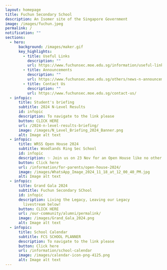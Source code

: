 ```yaml
---
layout: homepage
title: Fuchun Secondary School
description: An Isomer site of the Singapore Government
image: /images/fuchun.jpeg
permalink: /
notification: ""
sections:
  - hero:
      background: /images/maker.gif
      key_highlights:
        - title: Useful Links
          description: ""
          url: https://www.fuchunsec.moe.edu.sg/information/useful-links
        - title: Announcements
          description: ""
          url: https://www.fuchunsec.moe.edu.sg/others/news-n-announcements/
        - title: Contact Us
          description: ""
          url: https://www.fuchunsec.moe.edu.sg/contact-us/
  - infopic:
      title: Student's briefing
      subtitle: 2024 N-Level Results
      id: infopic
      description: To navigate to the link please
      button: CLICK HERE
      url: /2024-n-level-results-briefing/
      image: /images/N_Level_Briefing_2024_Banner.png
      alt: Image alt text
  - infopic:
      title: WRSS Open House 2024
      subtitle: Woodlands Ring Sec School
      id: infopic
      description: ✨ Join us on 23 Nov for an Open House like no other! ✨
      button: Click here
      url: /information/for-parents/open-house-2024/
      image: /images/WhatsApp_Image_2024_11_18_at_12_00_40_PM.jpg
      alt: Image alt text
  - infopic:
      title: Grand Gala 2024
      subtitle: Fuchun Secondary SChool
      id: infopic
      description: Living the Legacy, Leaving our Legacy⠀⠀⠀⠀⠀⠀⠀⠀⠀⠀⠀⠀⠀ Catch the
        livestream below!
      button: CLICK HERE
      url: /our-community/alumni/permalink/
      image: /images/Grand_Gala_2024.png
      alt: Image alt text
  - infopic:
      title: School Calendar
      subtitle: FCS SCHOOL PLANNER
      description: To navigate to the link please
      button: Click here
      url: /information/school-calendar
      image: /images/calendar-icon-png-4125.png
      alt: Image alt text
---
```


